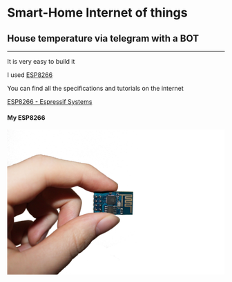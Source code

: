 # Smart-Home  Internet of things
## House temperature via telegram with a BOT

***

It is very easy to build it

I used [ESP8266](https://en.wikipedia.org/wiki/ESP8266) 

You can find all the specifications and tutorials on the internet

[ESP8266 - Espressif Systems](https://espressif.com/en/products/hardware/esp8266ex/overview)

#### My ESP8266
![My ESP8266](/esp8266.jpg)

